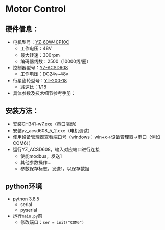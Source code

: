 # Motor Control
## 硬件信息：
* 电机型号：[YZ-60W40P10C](https://detail.tmall.com/item.htm?id=564338158204&spm=a1z09.2.0.0.25fc2e8dP2Q6cc&_u=c1n98e50407a)
    * 工作电压：48V
    * 最大转速：300rpm
    * 编码器线数：2500（10000线/圈）
* 控制器型号：[YZ-ACSD608](https://detail.tmall.com/item.htm?id=564338158204&spm=a1z09.2.0.0.25fc2e8dP2Q6cc&_u=c1n98e50407a)
    * 工作电压：DC24v~48v
* 行星齿轮型号：[YT-200-18](https://detail.tmall.com/item.htm?id=610150059104&spm=a1z09.2.0.0.25fc2e8dP2Q6cc&_u=c1n98e5071ee)
    * 减速比：1/18
* 具体参数及技术细节参考手册：
## 安装方法：
* 安装CH341-w7.exe（串口驱动）
* 安装yz_acsd608_5_2.exe（电机调试）
* 使用设备管理器查看端口号（windows：win+x→设备管理器→串口（例如COM6））
* 运行YZ_ACSD608，输入对应端口进行连接
    * 使能modbus，发送1
    * 其他参数操作...
    * 参数保存标志，发送1，以保存数据
## python环境
* python 3.8.5
    * serial
    * pyserial
* 运行`main.py`前
    * 修改端口：`ser = init("COM6")`